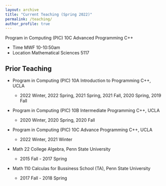 ```yaml
---
layout: archive
title: "Current Teaching (Spring 2022)"
permalink: /teaching/
author_profile: true
---
```

Program in Computing (PIC) 10C Advanced Programming C++
* Time MWF 10-10:50am
* Location Mathematical Sciences 5117


<!-- Program in Computing (PIC) 10A Introduction to Programming C++
* Time MWF 10-10:50am
* Location Mathematical Sciences 5200

We are expecting to have a fully in-person quarter. Most of class activities, including both the midterm and final exams, will take place in-person. 
* The tentative schedule of this quarter can be found [here](../files/schedule_10a_2022spring.pdf). 
* The syllabus can be found [here](../files/syllabus_10a_2022spring.pdf). 
* A high level description of PIC course content can be found [here](https://ww3.math.ucla.edu/courses/). 
* <u> Some useful information on installing C++ compilers and related Q&A. </u> [PLEASE READ!](../_teaching/compilers.md)

We do not offer PTE numbers for PIC course. The only way to enroll is through MyUCLA official waitlist. 
If you can get a spot on the waitlist, we will mannually enroll you by the end of Week 2.
-->

Prior Teaching
---
* Program in Computing (PIC) 10A Introduction to Programming C++, UCLA
  * 2022 Winter, 2022 Spring, 2021 Spring, 2021 Fall, 2020 Spring, 2019 Fall
  
* Program in Computing (PIC) 10B Intermediate Programming C++, UCLA
  * 2020 Winter, 2020 Spring, 2020 Fall

* Program in Computing (PIC) 10C Advance Programming C++, UCLA
  * 2022 Winter, 2021 Winter

* Math 22 College Algebra, Penn State University
  * 2015 Fall - 2017 Spring

* Math 110 Calculas for Bussiness School (TA), Penn State University
  * 2017 Fall - 2018 Spring
